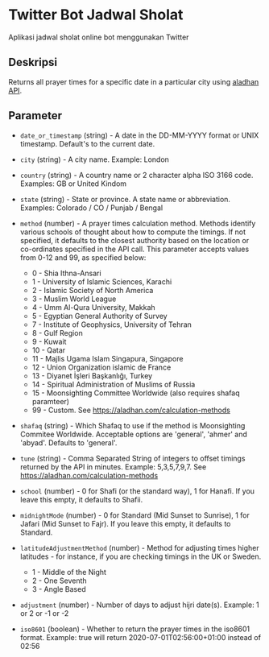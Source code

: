 # Twitter Bot Jadwal Sholat 

Aplikasi jadwal sholat online bot menggunakan Twitter

## Deskripsi

Returns all prayer times for a specific date in a particular city using [aladhan API](https://aladhan.com/prayer-times-api).

## Parameter

- `date_or_timestamp` (string) - A date in the DD-MM-YYYY format or UNIX timestamp. Default's to the current date.
- `city` (string) - A city name. Example: London
- `country` (string) - A country name or 2 character alpha ISO 3166 code. Examples: GB or United Kindom
- `state` (string) - State or province. A state name or abbreviation. Examples: Colorado / CO / Punjab / Bengal
- `method` (number) - A prayer times calculation method. Methods identify various schools of thought about how to compute the timings. If not specified, it defaults to the closest authority based on the location or co-ordinates specified in the API call. This parameter accepts values from 0-12 and 99, as specified below:

    * 0 - Shia Ithna-Ansari
    * 1 - University of Islamic Sciences, Karachi
    * 2 - Islamic Society of North America
    * 3 - Muslim World League
    * 4 - Umm Al-Qura University, Makkah
    * 5 - Egyptian General Authority of Survey
    * 7 - Institute of Geophysics, University of Tehran
    * 8 - Gulf Region
    * 9 - Kuwait
    * 10 - Qatar
    * 11 - Majlis Ugama Islam Singapura, Singapore
    * 12 - Union Organization islamic de France
    * 13 - Diyanet İşleri Başkanlığı, Turkey
    * 14 - Spiritual Administration of Muslims of Russia
    * 15 - Moonsighting Committee Worldwide (also requires shafaq paramteer)
    * 99 - Custom. See https://aladhan.com/calculation-methods

- `shafaq` (string) - Which Shafaq to use if the method is Moonsighting Commitee Worldwide. Acceptable options are 'general', 'ahmer' and 'abyad'. Defaults to 'general'.
- `tune` (string) - Comma Separated String of integers to offset timings returned by the API in minutes. Example: 5,3,5,7,9,7. See https://aladhan.com/calculation-methods
- `school` (number) - 0 for Shafi (or the standard way), 1 for Hanafi. If you leave this empty, it defaults to Shafii.
- `midnightMode` (number) - 0 for Standard (Mid Sunset to Sunrise), 1 for Jafari (Mid Sunset to Fajr). If you leave this empty, it defaults to Standard.
- `latitudeAdjustmentMethod` (number) - Method for adjusting times higher latitudes - for instance, if you are checking timings in the UK or Sweden.

    * 1 - Middle of the Night
    * 2 - One Seventh
    * 3 - Angle Based

- `adjustment` (number) - Number of days to adjust hijri date(s). Example: 1 or 2 or -1 or -2
- `iso8601` (boolean) - Whether to return the prayer times in the iso8601 format. Example: true will return 2020-07-01T02:56:00+01:00 instead of 02:56